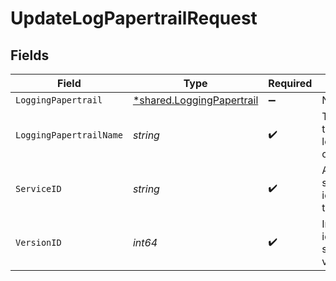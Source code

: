 # UpdateLogPapertrailRequest


## Fields

| Field                                                                 | Type                                                                  | Required                                                              | Description                                                           | Example                                                               |
| --------------------------------------------------------------------- | --------------------------------------------------------------------- | --------------------------------------------------------------------- | --------------------------------------------------------------------- | --------------------------------------------------------------------- |
| `LoggingPapertrail`                                                   | [*shared.LoggingPapertrail](../../models/shared/loggingpapertrail.md) | :heavy_minus_sign:                                                    | N/A                                                                   |                                                                       |
| `LoggingPapertrailName`                                               | *string*                                                              | :heavy_check_mark:                                                    | The name for the real-time logging configuration.                     | test-log-endpoint                                                     |
| `ServiceID`                                                           | *string*                                                              | :heavy_check_mark:                                                    | Alphanumeric string identifying the service.                          | SU1Z0isxPaozGVKXdv0eY                                                 |
| `VersionID`                                                           | *int64*                                                               | :heavy_check_mark:                                                    | Integer identifying a service version.                                | 1                                                                     |